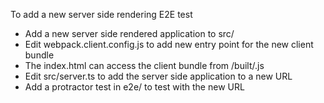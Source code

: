 To add a new server side rendering E2E test

- Add a new server side rendered application to src/
- Edit webpack.client.config.js to add new entry point for the new client bundle
- The index.html can access the client bundle from /built/<bundle-name>.js
- Edit src/server.ts to add the server side application to a new URL
- Add a protractor test in e2e/ to test with the new URL
